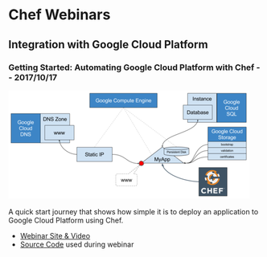 # Chef Webinars

## Integration with Google Cloud Platform


### Getting Started: Automating Google Cloud Platform with Chef -- 2017/10/17

![Architecture][getting-started-diag]

A quick start journey that shows how simple it is to deploy an application to Google Cloud Platform using Chef.

- [Webinar Site & Video][getting-started-webinar]
- [Source Code][getting-started-source] used during webinar


[getting-started-webinar]: https://www.brighttalk.com/webcast/10619/283199?utm_source=Google&utm_medium=brighttalk&utm_campaign=283199
[getting-started-source]: getting-started/
[getting-started-diag]: getting-started/architecture-med.png
